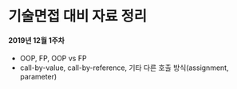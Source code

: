 # 기술면접 대비 자료 정리

#### 2019년 12월 1주차

- OOP, FP, OOP vs FP
- call-by-value, call-by-reference, 기타 다른 호출 방식(assignment, parameter)

